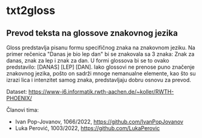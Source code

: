 # txt2gloss

## Prevod teksta na glossove znakovnog jezika

Gloss predstavlja pisanu formu specifičnog znaka na znakovnom jeziku. Na primer rečenica "Danas je bio lep dan" bi se znakovala sa 3 znaka: Znak za danas, znak za lep i znak za dan. U formi glossova bi se to ovako predstavilo: [DANAS] [LEP] [DAN]. Iako glossovi ne prenose puno značenje znakovnog jezika, pošto on sadrži mnoge nemanualne elemente, kao što su izrazi lica i intenzitet samog znaka, predstavljaju dobru osnovu za prevod.

Dataset: https://www-i6.informatik.rwth-aachen.de/~koller/RWTH-PHOENIX/

Članovi tima:
- Ivan Pop-Jovanov, 1066/2022, https://github.com/IvanPopJovanov
- Luka Perović, 1003/2022, https://github.com/LukaPerovic

